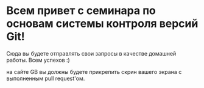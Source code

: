 # Всем привет с семинара по основам системы контроля версий Git!

Сюда вы будете отправлять свои запросы в качестве домашней работы. Всем успехов :)

на сайте GB вы должны будете прикрепить скрин вашего экрана с выполненным pull request'ом.